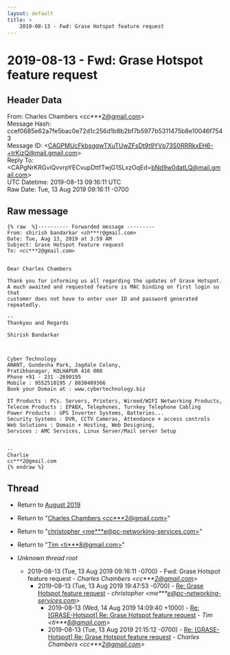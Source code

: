 ```yaml
---
layout: default
title: >
    2019-08-13 - Fwd: Grase Hotspot feature request
---
```


# 2019-08-13 - Fwd: Grase Hotspot feature request

## Header Data

From: Charles Chambers \<cc***2@gmail.com\><br>
Message Hash: ccef0685e62a7fe5bac0e72d1c256d1b8b2bf7b5977b5311475b8e10046f7543<br>
Message ID: \<CAGPMUcFkbsgqwTXuTUwZFsDt9t9YVp73S0RRRkxEH6-+trKizQ@mail.gmail.com\><br>
Reply To: \<CAPgNrKRGviQvvrpYECvupDttfTwjG1SLxzOqEd=bNd9w0datLQ@mail.gmail.com\><br>
UTC Datetime: 2019-08-13 09:16:11 UTC<br>
Raw Date: Tue, 13 Aug 2019 09:16:11 -0700<br>

## Raw message

```
{% raw  %}---------- Forwarded message ---------
From: shirish bandarkar <sh***r@gmail.com>
Date: Tue, Aug 13, 2019 at 3:59 AM
Subject: Grase Hotspot feature request
To: <cc***2@gmail.com>


Dear Charles Chambers

Thank you for informing us all regarding the updates of Grase Hotspot.
A much awaited and requested feature is MAC binding on first login so that
customer does not have to enter user ID and password generated repeatedly.

-- 
Thankyou and Regards

Shirish Bandarkar



Cyber Technology
ANANT, Gundesha Park, Jagdale Colony,
Pratibhanagar, KOLHAPUR 416 008
Phone +91 - 231 -2690195
Mobile : 9552510195 / 8830409366
Book your Domain at : www.cybertechnology.biz

IT Products : PCs. Servers, Printers, Wireed/WIFI Networking Products,
Telecom Products : EPABX, Telephones, Turnkey Telephone Cabling
Power Products : UPS Inverter Systems, Batteries...
Security Systems : DVR, CCTV Cameras, Attendance + access controls
Web Solutions : Domain + Hosting, Web Designing,
Services : AMC Services, Linux Server/Mail server Setup


-- 
Charlie
cc***2@gmail.com
{% endraw %}
```

## Thread

+ Return to [August 2019](/archive/2019/08)

+ Return to "[Charles Chambers <cc***2<span>@</span>gmail.com>](/authors/cc___2_at_gmail_com)"
+ Return to "[christopher <me***e<span>@</span>pc-networking-services.com>](/authors/me___e_at_pcnetworkingservices_com)"
+ Return to "[Tim <ti***8<span>@</span>gmail.com>](/authors/ti___8_at_gmail_com)"

+ _Unknown thread root_
  + 2019-08-13 (Tue, 13 Aug 2019 09:16:11 -0700) - Fwd: Grase Hotspot feature request - _Charles Chambers \<cc***2@gmail.com\>_
    + 2019-08-13 (Tue, 13 Aug 2019 19:47:53 -0700) - [Re: Grase Hotspot feature request](/archive/2019/08/86d36d181f19a5815d92c93f79fb9777d64cd99c155be5f67c553342b8b3fd6c) - _christopher \<me***e@pc-networking-services.com\>_
      + 2019-08-13 (Wed, 14 Aug 2019 14:09:40 +1000) - [Re: [GRASE-Hotspot] Re: Grase Hotspot feature request](/archive/2019/08/8e15d96abf844f5c3f32759f733f10b33e0f09a84e480e7867c1928169ef687c) - _Tim \<ti***8@gmail.com\>_
      + 2019-08-13 (Tue, 13 Aug 2019 21:15:12 -0700) - [Re: [GRASE-Hotspot] Re: Grase Hotspot feature request](/archive/2019/08/573c2f06912d57f759dcf54653fa02179ad8458280467c3bd338cb6f13d750ef) - _Charles Chambers \<cc***2@gmail.com\>_

